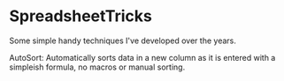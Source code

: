 # SpreadsheetTricks
Some simple handy techniques I've developed over the years.

AutoSort: Automatically sorts data in a new column as it is entered with a simpleish formula, no macros or manual sorting.
